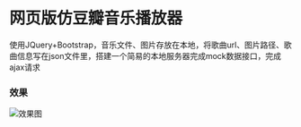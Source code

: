 网页版仿豆瓣音乐播放器
====
使用JQuery+Bootstrap，音乐文件、图片存放在本地，将歌曲url、图片路径、歌曲信息写在json文件里，搭建一个简易的本地服务器完成mock数据接口，完成ajax请求<br>
### 效果
![效果图](https://raw.githubusercontent.com/AlbertXiao1994/IFE/master/NuoMi/music-player/images/music-player.PNG)
